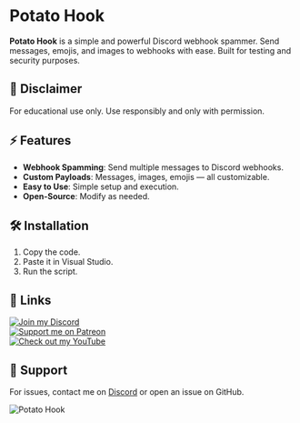 # Potato Hook

**Potato Hook** is a simple and powerful Discord webhook spammer. Send messages, emojis, and images to webhooks with ease. Built for testing and security purposes.

## 🚨 Disclaimer

For educational use only. Use responsibly and only with permission.

## ⚡ Features

- **Webhook Spamming**: Send multiple messages to Discord webhooks.
- **Custom Payloads**: Messages, images, emojis — all customizable.
- **Easy to Use**: Simple setup and execution.
- **Open-Source**: Modify as needed.

## 🛠️ Installation

1. Copy the code.
2. Paste it in Visual Studio.
3. Run the script.

## 🔗 Links

[![Join my Discord](https://img.shields.io/badge/Join%20my%20Discord-7289DA?style=for-the-badge&logo=discord)](https://discord.gg/JkT5YtRpkp)  
[![Support me on Patreon](https://img.shields.io/badge/Support%20me%20on%20Patreon-F96854?style=for-the-badge&logo=patreon)](https://patreon.com/bigcheesh)  
[![Check out my YouTube](https://img.shields.io/badge/Check%20out%20my%20YouTube%20Channel-FF0000?style=for-the-badge&logo=youtube)](https://www.youtube.com/@bigcheesh)

## 💬 Support

For issues, contact me on [Discord](https://discord.gg/JkT5YtRpkp) or open an issue on GitHub.

![Potato Hook](https://github.com/your-username/your-repo-name/blob/main/potato_hook_logo.png?raw=true)
